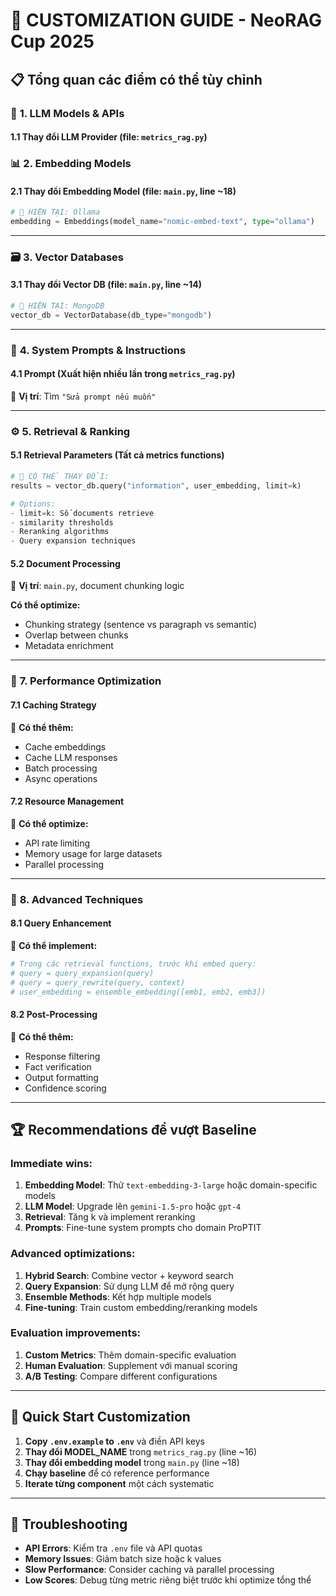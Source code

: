 # 🔧 CUSTOMIZATION GUIDE - NeoRAG Cup 2025

## 📋 Tổng quan các điểm có thể tùy chỉnh

### 🤖 **1. LLM Models & APIs**

#### 1.1 Thay đổi LLM Provider (file: `metrics_rag.py`)

### 📊 **2. Embedding Models**

#### 2.1 Thay đổi Embedding Model (file: `main.py`, line ~18)
```python
# 🔧 HIỆN TẠI: Ollama
embedding = Embeddings(model_name="nomic-embed-text", type="ollama")
```

---

### 🗃️ **3. Vector Databases**

#### 3.1 Thay đổi Vector DB (file: `main.py`, line ~14)
```python
# 🔧 HIỆN TẠI: MongoDB
vector_db = VectorDatabase(db_type="mongodb")
```

---

### 📝 **4. System Prompts & Instructions**

#### 4.1 Prompt (Xuất hiện nhiều lần trong `metrics_rag.py`)
🔧 **Vị trí**: Tìm `"Sửa prompt nếu muốn"`

---

### ⚙️ **5. Retrieval & Ranking**

#### 5.1 Retrieval Parameters (Tất cả metrics functions)
```python
# 🔧 CÓ THỂ THAY ĐỔI:
results = vector_db.query("information", user_embedding, limit=k)

# Options:
- limit=k: Số documents retrieve
- similarity thresholds
- Reranking algorithms
- Query expansion techniques
```

#### 5.2 Document Processing
🔧 **Vị trí**: `main.py`, document chunking logic

**Có thể optimize:**
- Chunking strategy (sentence vs paragraph vs semantic)
- Overlap between chunks
- Metadata enrichment

---

### 🎯 **7. Performance Optimization**

#### 7.1 Caching Strategy
🔧 **Có thể thêm:**
- Cache embeddings
- Cache LLM responses  
- Batch processing
- Async operations

#### 7.2 Resource Management
🔧 **Có thể optimize:**
- API rate limiting
- Memory usage for large datasets
- Parallel processing

---

### 🔄 **8. Advanced Techniques**

#### 8.1 Query Enhancement
🔧 **Có thể implement:**
```python
# Trong các retrieval functions, trước khi embed query:
# query = query_expansion(query)
# query = query_rewrite(query, context)
# user_embedding = ensemble_embedding([emb1, emb2, emb3])
```

#### 8.2 Post-Processing
🔧 **Có thể thêm:**
- Response filtering
- Fact verification
- Output formatting
- Confidence scoring

---

## 🏆 **Recommendations để vượt Baseline**

### **Immediate wins:**
1. **Embedding Model**: Thử `text-embedding-3-large` hoặc domain-specific models
2. **LLM Model**: Upgrade lên `gemini-1.5-pro` hoặc `gpt-4`
3. **Retrieval**: Tăng k và implement reranking
4. **Prompts**: Fine-tune system prompts cho domain ProPTIT

### **Advanced optimizations:**
1. **Hybrid Search**: Combine vector + keyword search
2. **Query Expansion**: Sử dụng LLM để mở rộng query
3. **Ensemble Methods**: Kết hợp multiple models
4. **Fine-tuning**: Train custom embedding/reranking models

### **Evaluation improvements:**
1. **Custom Metrics**: Thêm domain-specific evaluation
2. **Human Evaluation**: Supplement với manual scoring
3. **A/B Testing**: Compare different configurations

---

## 📝 **Quick Start Customization**

1. **Copy `.env.example` to `.env`** và điền API keys
2. **Thay đổi MODEL_NAME** trong `metrics_rag.py` (line ~16)
3. **Thay đổi embedding model** trong `main.py` (line ~18)
4. **Chạy baseline** để có reference performance
5. **Iterate từng component** một cách systematic

---

## 🐛 **Troubleshooting**

- **API Errors**: Kiểm tra `.env` file và API quotas
- **Memory Issues**: Giảm batch size hoặc k values
- **Slow Performance**: Consider caching và parallel processing
- **Low Scores**: Debug từng metric riêng biệt trước khi optimize tổng thể
